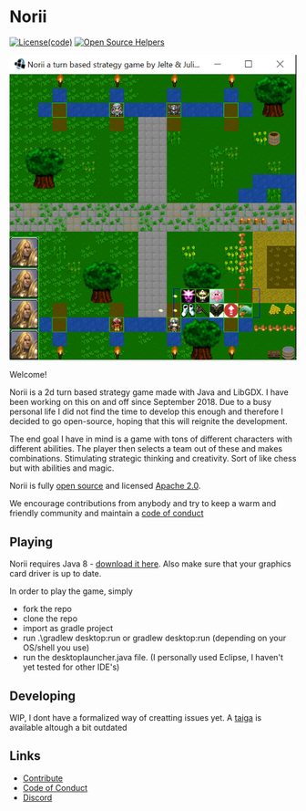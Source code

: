 # Norii

[![License(code)](https://img.shields.io/badge/license(code)-Apache%202.0-blue.svg)](http://www.apache.org/licenses/LICENSE-2.0)
[![Open Source Helpers](https://www.codetriage.com/jeltedeproft/norii/badges/users.svg)](https://www.codetriage.com/jeltedeproft/norii)

![Norii](/docs/Norii.png "Norii")

Welcome!

Norii is a 2d turn based strategy game made with Java and LibGDX. I have been working on this on and off since September 2018. Due to a busy personal life I did not find the time to develop this enough and therefore I decided to go open-source, hoping that this will reignite the development.

The end goal I have in mind is a game with tons of different characters with different abilities. The player then selects a team out of these and makes combinations. Stimulating strategic thinking and creativity. Sort of like chess but with abilities and magic.


Norii is fully [open source](https://github.com/jeltedeproft/Norii) and licensed [Apache 2.0](http://www.apache.org/licenses/LICENSE-2.0.html).

We encourage contributions from anybody and try to keep a warm and friendly community and maintain a [code of conduct](https://github.com/jeltedeproft/Norii/CODE_OF_CONDUCT.md)


## Playing

Norii requires Java 8 - [download it here](https://www.java.com/en/download/). Also make sure that your graphics card driver is up to date.

In order to play the game, simply 

- fork the repo
- clone the repo 
- import as gradle project
- run .\gradlew desktop:run  or gradlew desktop:run (depending on your OS/shell you use)
- run the desktoplauncher.java file. (I personally used Eclipse, I haven't yet tested for other IDE's)


## Developing

WIP, I dont have a formalized way of creatting issues yet.
A [taiga](https://tree.taiga.io/project/jeltedeproft-nori/timeline) is available altough a bit outdated


## Links

* [Contribute](CONTRIBUTING.md)
* [Code of Conduct](docs/CODE_OF_CONDUCT.md)
* [Discord](https://discord.gg/JadzgDH)
